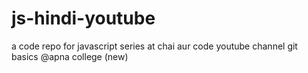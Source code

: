 # js-hindi-youtube
a code repo for javascript series at chai aur code youtube channel
git basics @apna college (new)